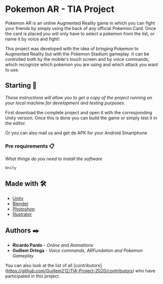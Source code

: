 # Pokemon AR - TIA Project

Pokemon AR is an online Augmented Reality game in which you can fight your friends by simply using the back of any official Pokemon Card. Once the card is placed you will only have to select a pokemon from the list, or name it by voice and fight!

This project was developed with the idea of bringing Pokemon to Augmented Reality but with the Pokemon Stadium gameplay. It can be controlled both by the mobile's touch screen and by voice commands, which recognize which pokemon you are using and which attack you want to use.

## Starting 🚀

_These instructions will allow you to get a copy of the project running on your local machine for development and testing purposes._

First download the complete project and open it with the corresponding Unity version.
Once this is done you can build the game or simply test it in the editor.

Or you can also mail us and get de APK for your Android Smartphone


### Pre requirements 📋

_What things do you need to install the software_

```
Unity
```

## Made with 🛠️

* [Unity](https://unity.com/es)
* [Blender](https://www.blender.org/)
* [Photoshop](https://www.adobe.com/es/products/photoshop.html)
* [Illustrator](https://www.adobe.com/es/products/illustrator.html)

## Authors ✒️

* **Ricardo Pardo** - *Online and Animations*
* **Guillem Ortega** - *Voice commands, ARFundation and Pokemon Gameplay*

You can also look at the list of all [contributors] (https://github.com/Guillem212/TIA-Project-2020/contributors) who have participated in this project.
